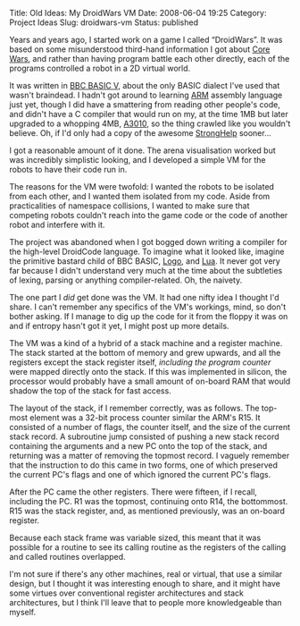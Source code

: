 Title: Old Ideas: My DroidWars VM
Date: 2008-06-04 19:25
Category: Project Ideas
Slug: droidwars-vm
Status: published

Years and years ago, I started work on a game I called “DroidWars”. It was based on some misunderstood third-hand information I got about [Core Wars](http://www.koth.org/), and rather than having program battle each other directly, each of the programs controlled a robot in a 2D virtual world.

It was written in [BBC BASIC V](http://en.wikipedia.org/wiki/BBC_BASIC#Acorn_Archimedes_(RISC_OS)), about the only BASIC dialect I've used that wasn't braindead. I hadn't got around to learning [ARM](http://en.wikipedia.org/wiki/ARM_architecture) assembly language just yet, though I did have a smattering from reading other people's code, and didn't have a C compiler that would run on my, at the time 1MB but later upgraded to a whopping 4MB, [A3010](https://web.archive.org/web/20081122001249/http://atterer.net/acorn.html), so the thing crawled like you wouldn't believe. Oh, if I'd only had a copy of the awesome [StrongHelp](https://web.archive.org/web/20081122001249/http://sudden.recoil.org/stronghelp/) sooner...

I got a reasonable amount of it done. The arena visualisation worked but was incredibly simplistic looking, and I developed a simple VM for the robots to have their code run in.

The reasons for the VM were twofold: I wanted the robots to be isolated from each other, and I wanted them isolated from my code. Aside from practicalities of namespace collisions, I wanted to make sure that competing robots couldn't reach into the game code or the code of another robot and interfere with it.

The project was abandoned when I got bogged down writing a compiler for the high-level DroidCode language. To imagine what it looked like, imagine the primitive bastard child of BBC BASIC, [Logo](http://en.wikipedia.org/wiki/Logo_(programming_language)), and [Lua](http://www.lua.org/). It never got very far because I didn't understand very much at the time about the subtleties of lexing, parsing or anything compiler-related. Oh, the naivety.

The one part I _did_ get done was the VM. It had one nifty idea I thought I'd share. I can't remember any specifics of the VM's workings, mind, so don't bother asking. If I manage to dig up the code for it from the floppy it was on and if entropy hasn't got it yet, I might post up more details.

The VM was a kind of a hybrid of a stack machine and a register machine. The stack started at the bottom of memory and grew upwards, and all the registers except the stack register itself, _including the program counter_ were mapped directly onto the stack. If this was implemented in silicon, the processor would probably have a small amount of on-board RAM that would shadow the top of the stack for fast access.

The layout of the stack, if I remember correctly, was as follows. The top-most element was a 32-bit process counter similar the ARM's R15\. It consisted of a number of flags, the counter itself, and the size of the current stack record. A subroutine jump consisted of pushing a new stack record containing the arguments and a new PC onto the top of the stack, and returning was a matter of removing the topmost record. I vaguely remember that the instruction to do this came in two forms, one of which preserved the current PC's flags and one of which ignored the current PC's flags.

After the PC came the other registers. There were fifteen, if I recall, including the PC. R1 was the topmost, continuing onto R14, the bottommost. R15 was the stack register, and, as mentioned previously, was an on-board register.

Because each stack frame was variable sized, this meant that it was possible for a routine to see its calling routine as the registers of the calling and called routines overlapped.

I'm not sure if there's any other machines, real or virtual, that use a similar design, but I thought it was interesting enough to share, and it might have some virtues over conventional register architectures and stack architectures, but I think I'll leave that to people more knowledgeable than myself.
